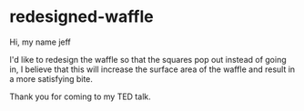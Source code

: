 # redesigned-waffle

Hi, my name jeff

I'd like to redesign the waffle so that the squares pop out instead of going in, I believe that this will increase the surface area of the waffle and result in a more satisfying bite.

Thank you for coming to my TED talk.
